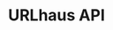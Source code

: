 ---
title: URLhaus API
position_number: 1.6
type: post
description: URLhaus offers an API to both, receive (download) and submit malware URLs from the URLhaus database.
parameters:
content_markdown: |-
  Beside the APIs documented on [URLhaus](https://urlhaus-api.abuse.ch/) that serves various feeds and lists, abuse.ch also offers a dedicated API that allows to gather information on a specific **URL**, **file hash** or **tag** from URLhaus through an automated way. It is also possible to retrieve a **payload** (malware sample) URLhaus has collected from malware URLs it tracks.
left_code_blocks:
  - code_block: |-
      $ Invoke-WebRequest -Uri 'https://urlhaus-api.abuse.ch/v1/url/' -Method POST -Body @{url='http://sskymedia.com/VMYB-ht_JAQo-gi/INV/99401FORPO/20673114777/US/Outstanding-Invoices/'}
    title: Powershell
    language: bash
right_code_blocks:
  - code_block: |-
        {
          "query_status": "ok",
          "id": "105821",
          "urlhaus_reference": "https://urlhaus.abuse.ch/105821",
          "url": "http://sskymedia.com/VMYB-ht_JAQo-gi/INV/99401FORPO/20673114777/US/Outstanding-Invoices/",
          "url_status": "online",
          "hostname": "sskymedia.com",
          "date_added": "2019-01-19 01:33:26 UTC",
          "threat": "malware_download",
          "blacklist": {
            "spamhaus_dbl": "abused_legit_malware",
            "surbl": "listed",
          },
          "reporter": "Cryptolaemus1",
          "larted": true,
          "takedown_time_seconds": null,
          "tags": [
            "emotet",
            "epoch2",
            "heodo"
            ],
          "payloads": [
            {
              "firstseen": "2019-01-19",
              "filename": "5616769081079106.doc",
              "file_type": "doc",
              "response_size": "179664",
              "response_md5": "fedfa8ad9ee7846b88c5da79b32f6551",
              "response_sha256": "dc9f3b226bccb2f1fd4810cde541e5a10d59a1fe683f4a9462293b6ade8d8403",
              "urlhaus_download": "https://urlhaus.abuse.ch/v1/download/dc9f3b226bccb2f1fd4810cde541e5a10d59a1fe683f4a9462293b6ade8d8403/",
              "signature": null,
              "virustotal": {
                "result": "16 / 58",
                "percent": "27.59",
                "link": "https://www.virustotal.com/en/file/dc9f3b226bccb2f1fd4810cde541e5a10d59a1fe683f4a9462293b6ade8d8403/analysis/1547871259/"
              },
              "imphash": "4e4a95a7659118e966a42f4a73311fda",
              "ssdeep": "3072:+hcypCDJeA/9LH1sQx+YiSP2eiLe8/Gq2CeFUzJCfaDehYbAg9u/AJOOxxSEeXq1:LFZj1f+YiSP2Re8J2AehiQxOHSERtIgN",
              "tlsh": "1D340235A5E22807ED4F8479F75F8068BD4A8C96DE9DF244993C6A1A2077020C6F7F93"
            },
            {
              "firstseen": "2019-01-19",
              "filename": "ATT932454259403171471.doc",
              "file_type": "doc",
              "response_size": "174928",
              "response_md5": "12c8aec5766ac3e6f26f2505e2f4a8f2",
              "response_sha256": "01fa56184fcaa42b6ee1882787a34098c79898c182814774fd81dc18a6af0b00",
              "urlhaus_download": "https://urlhaus.abuse.ch/v1/download/01fa56184fcaa42b6ee1882787a34098c79898c182814774fd81dc18a6af0b00/",
              "signature": "Heodo",
              "virus_total": null,
              "imphash": "4e4a95a7659118e966a42f4a73311fda",
              "ssdeep": "3072:+hcypCDJeA/9LH1sQx+YiSP2eiLe8/Gq2CeFUzJCfaDehYbAg9u/AJOOxxSEeXq1:LFZj1f+YiSP2Re8J2AehiQxOHSERtIgN",
              "tlsh": "1D340235A5E22807ED4F8479F75F8068BD4A8C96DE9DF244993C6A1A2077020C6F7F93"
            }
          ]
        }
    title: Response
    language: json
---